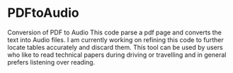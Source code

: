 # PDFtoAudio
Conversion of PDF to Audio
This code parse a pdf page and converts the text into Audio files. I am currently working on refining this code to further locate tables accurately and discard them. This tool can be used by users who like to read technical papers during driving or travelling and in general prefers listening over reading.

